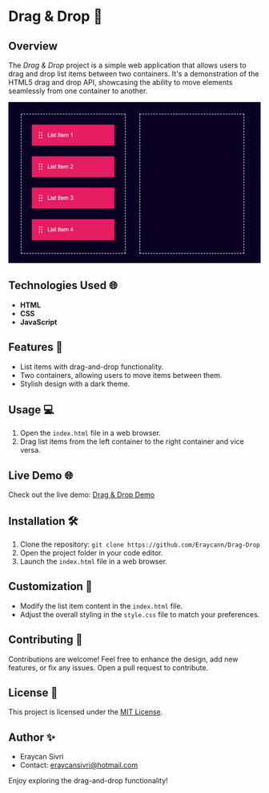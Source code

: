 # Drag & Drop 🚀

## Overview
The *Drag & Drop* project is a simple web application that allows users to drag and drop list items between two containers. It's a demonstration of the HTML5 drag and drop API, showcasing the ability to move elements seamlessly from one container to another.

![Drag & Drop](./readme.gif)

## Technologies Used 🌐
- **HTML**
- **CSS**
- **JavaScript**

## Features 🌟
- List items with drag-and-drop functionality.
- Two containers, allowing users to move items between them.
- Stylish design with a dark theme.

## Usage 💻
1. Open the `index.html` file in a web browser.
2. Drag list items from the left container to the right container and vice versa.

## Live Demo 🌐
Check out the live demo: [Drag & Drop Demo](https://drag-drop-xi-beige.vercel.app) 

## Installation 🛠️
1. Clone the repository: `git clone https://github.com/Eraycann/Drag-Drop`
2. Open the project folder in your code editor.
3. Launch the `index.html` file in a web browser.

## Customization 🎨
- Modify the list item content in the `index.html` file.
- Adjust the overall styling in the `style.css` file to match your preferences.

## Contributing 🤝
Contributions are welcome! Feel free to enhance the design, add new features, or fix any issues. Open a pull request to contribute.

## License 📜
This project is licensed under the [MIT License](LICENSE.md).

## Author ✨
- Eraycan Sivri
- Contact: eraycansivri@hotmail.com

Enjoy exploring the drag-and-drop functionality!
